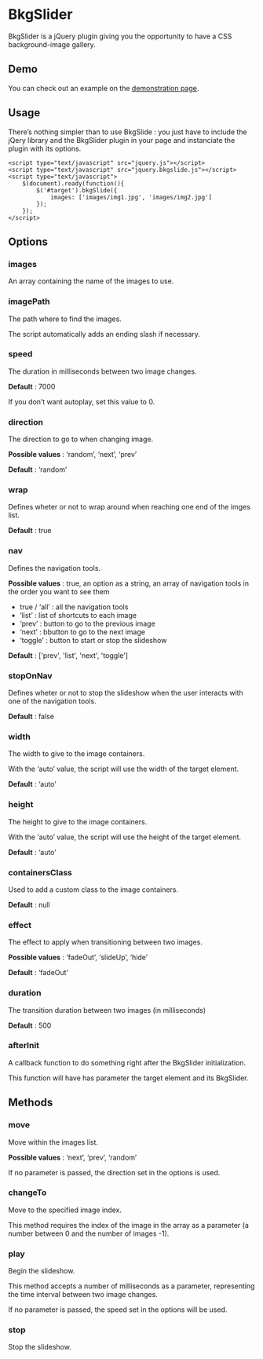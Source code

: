 BkgSlider
=========


BkgSlider is a jQuery plugin giving you the opportunity to have a CSS background-image gallery.


Demo
------------

You can check out an example on the [demonstration page](http://www.ringabell.org/wp-content/_custom/bkgslide/).


Usage
------------

There’s nothing simpler than to use BkgSlide : you just have to include the jQery library and the BkgSlider plugin in your page and instanciate the plugin with its options.


    <script type="text/javascript" src="jquery.js"></script>
    <script type="text/javascript" src="jquery.bkgslide.js"></script>
    <script type="text/javascript">
        $(document).ready(function(){
            $('#target').bkgSlide({
                images: ['images/img1.jpg', 'images/img2.jpg']
            });
        });
    </script>


Options
------------

### images

An array containing the name of the images to use.

### imagePath

The path where to find the images.

The script automatically adds an ending slash if necessary.

### speed

The duration in milliseconds between two image changes.

**Default** : 7000

If you don’t want autoplay, set this value to 0.

### direction

The direction to go to when changing image.

**Possible values** : ‘random’, ‘next’, ‘prev’

**Default** : ‘random’

### wrap

Defines wheter or not to wrap around when reaching one end of the imges list.

**Default** : true

### nav

Defines the navigation tools.

**Possible values** : true, an option as a string, an array of navigation tools in the order you want to see them

* true / ‘all’ : all the navigation tools
* ‘list’ : list of shortcuts to each image
* ‘prev’ : button to go to the previous image
* ‘next’ : bbutton to go to the next image
* ‘toggle’ : button to start or stop the slideshow

**Default** : ['prev', 'list', 'next', 'toggle']

### stopOnNav

Defines wheter or not to stop the slideshow when the user interacts with one of the navigation tools.

**Default** : false

### width

The width to give to the image containers.

With the ‘auto’ value, the script will use the width of the target element.

**Default** : ‘auto’

### height

The height to give to the image containers.

With the ‘auto’ value, the script will use the height of the target element.

**Default** : ‘auto’

### containersClass

Used to add a custom class to the image containers.

**Default** : null

### effect

The effect to apply when transitioning between two images.

**Possible values** : ‘fadeOut’, ‘slideUp’, ‘hide’

**Default** : ‘fadeOut’

### duration

The transition duration between two images (in milliseconds)

**Default** : 500

### afterInit

A callback function to do something right after the BkgSlider initialization.

This function will have has parameter the target element and its BkgSlider.


Methods
------------

### move

Move within the images list.

**Possible values** : ‘next’, ‘prev’, ‘random’

If no parameter is passed, the direction set in the options is used.

### changeTo

Move to the specified image index.

This method requires the index of the image in the array as a parameter (a number between 0 and the number of images -1).

### play

Begin the slideshow.

This method accepts a number of milliseconds as a parameter, representing the time interval between two image changes.

If no parameter is passed, the speed set in the options will be used.

### stop

Stop the slideshow.
